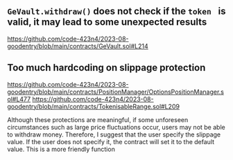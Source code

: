 ## `GeVault.withdraw()` does not check if the `token ` is valid, it may lead to some unexpected results

https://github.com/code-423n4/2023-08-goodentry/blob/main/contracts/GeVault.sol#L214

## Too much hardcoding on slippage protection

https://github.com/code-423n4/2023-08-goodentry/blob/main/contracts/PositionManager/OptionsPositionManager.sol#L477
https://github.com/code-423n4/2023-08-goodentry/blob/main/contracts/TokenisableRange.sol#L209

Although these protections are meaningful, if some unforeseen circumstances such as large price fluctuations occur, users may not be able to withdraw money. 
Therefore, I suggest that the user specify the slippage value. If the user does not specify it, the contract will set it to the default value. This is a more friendly function
